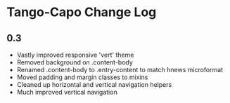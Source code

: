 # Tango-Capo Change Log

## 0.3
* Vastly improved responsive 'vert' theme  
* Removed background on .content-body  
* Renamed .content-body to .entry-content to match hnews microformat  
* Moved padding and margin classes to mixins  
* Cleaned up horizontal and vertical navigation helpers  
* Much improved vertical navigation

